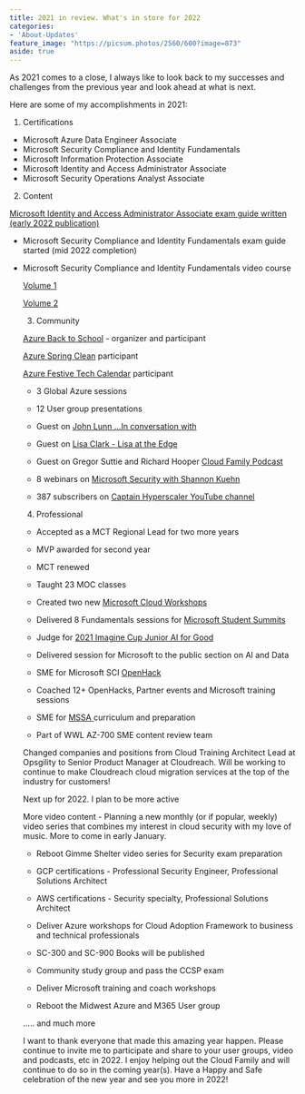 ```yaml
---
title: 2021 in review. What's in store for 2022
categories:
- 'About-Updates'
feature_image: "https://picsum.photos/2560/600?image=873"
aside: true
---
```



As 2021 comes to a close, I always like to look back to my successes and challenges from the previous year and look ahead at what is next. 

Here are some of my accomplishments in 2021:

1. Certifications

- Microsoft Azure Data Engineer Associate
- Microsoft Security Compliance and Identity Fundamentals
- Microsoft Information Protection Associate
- Microsoft Identity and Access Administrator Associate
- Microsoft Security Operations Analyst Associate

2. Content

<a rel="noreferrer noopener" href="https://www.amazon.com/Microsoft-Identity-Access-Administrator-Guide/dp/1801818045/ref=sr_1_1?crid=3UQIAT5VTMXNA&amp;keywords=identity+and+access+administrator&amp;qid=1640969412&amp;s=books&amp;sprefix=identity+and+access+administratro%2Cstripbooks%2C82&amp;sr=1-1" target="_blank">Microsoft Identity and Access Administrator Associate exam guide written (early 2022 publication)</a>

- Microsoft Security Compliance and Identity Fundamentals exam guide started (mid 2022 completion)

- Microsoft Security Compliance and Identity Fundamentals video course<ul>

<a href="https://codered.eccouncil.org/course/microsoft-security-compliance-and-identity-fundamentals-exam-%28sc-900%29-volume-1" target="_blank" rel="noreferrer noopener">Volume 1</a>

<a href="https://codered.eccouncil.org/course/microsoft-security-compliance-and-identity-fundamentals-exam-sc-900-volume-2" target="_blank" rel="noreferrer noopener">Volume 2</a>

3. Community

<a href="https://azurebacktoschool.com">Azure Back to School</a> - organizer and participant

<a rel="noreferrer noopener" href="https://www.azurespringclean.com/" target="_blank">Azure Spring Clean</a> participant

<a rel="noreferrer noopener" href="https://festivetechcalendar.com/" target="_blank">Azure Festive Tech Calendar</a> participant

- 3 Global Azure sessions

- 12 User group presentations

- Guest on <a rel="noreferrer noopener" href="https://www.youtube.com/c/CloudTalkwithJonnychipz" target="_blank">John Lunn ...In conversation with</a>

- Guest on <a rel="noreferrer noopener" href="https://www.youtube.com/c/LisaattheEdge" target="_blank">Lisa Clark - Lisa at the Edge</a>

- Guest on Gregor Suttie and Richard Hooper <a rel="noreferrer noopener" href="https://podcasts.apple.com/us/podcast/cloudfamily-brought-to-you-by-gregor-suttie-and/id1532799516" target="_blank">Cloud Family Podcast</a>

- 8 webinars on <a href="https://www.youtube.com/c/SkillMeUPAcademy/videos">Microsoft Security with Shannon Kuehn</a>

- 387 subscribers on <a rel="noreferrer noopener" href="https://www.youtube.com/channel/UCIWicD_sUxH6EMH4ndG5NxQ" target="_blank">Captain Hyperscaler YouTube channel</a>

4. Professional

- Accepted as a MCT Regional Lead for two more years

- MVP awarded for second year

- MCT renewed

- Taught 23 MOC classes

- Created two new <a rel="noreferrer noopener" href="https://microsoftcloudworkshop.com/" target="_blank">Microsoft Cloud Workshops</a>

- Delivered 8 Fundamentals sessions for <a rel="noreferrer noopener" href="https://www.microsoft.com/en-us/education/s2-student-summit" target="_blank">Microsoft Student Summits</a>

- Judge for <a href="https://educationblog.microsoft.com/en-us/2021/06/announcing-imagine-cup-junior-ai-for-good-challenge-2021-winners" target="_blank" rel="noreferrer noopener">2021 Imagine Cup Junior AI for Good</a>

- Delivered session for Microsoft to the public section on AI and Data

- SME for Microsoft SCI <a href="https://openhack.microsoft.com/" target="_blank" rel="noreferrer noopener">OpenHack</a>

- Coached 12+ OpenHacks, Partner events and Microsoft training sessions

- SME for <a href="https://military.microsoft.com/programs/microsoft-software-systems-academy/">MSSA </a>curriculum and preparation

- Part of WWL AZ-700 SME content review team

Changed companies and positions from Cloud Training Architect Lead at Opsgility to Senior Product Manager at Cloudreach.  Will be working to continue to make Cloudreach cloud migration services at the top of the industry for customers!

Next up for 2022.  I plan to be more active

More video content - Planning a new monthly (or if popular, weekly) video series that combines my interest in cloud security with my love of music.  More to come in early January.

- Reboot Gimme Shelter video series for Security exam preparation

- GCP certifications - Professional Security Engineer, Professional Solutions Architect

- AWS certifications - Security specialty, Professional Solutions Architect

- Deliver Azure workshops for Cloud Adoption Framework to business and technical professionals

- SC-300 and SC-900 Books will be published

- Community study group and pass the CCSP exam

- Deliver Microsoft training and coach workshops

- Reboot the Midwest Azure and M365 User group

..... and much more

I want to thank everyone that made this amazing year happen.  Please continue to invite me to participate and share to your user groups, video and podcasts, etc in 2022.  I enjoy helping out the Cloud Family and will continue to do so in the coming year(s).  Have a Happy and Safe celebration of the new year and see you more in 2022!
